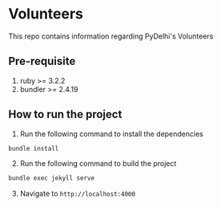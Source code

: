 # Volunteers

This repo contains information regarding PyDelhi's Volunteers

## Pre-requisite
1. ruby >= 3.2.2
2. bundler >= 2.4.19 

## How to run the project
1. Run the following command to install the dependencies
```bash
bundle install
```
2. Run the following command to build the project
```bash
bundle exec jekyll serve
```
3. Navigate to `http://localhost:4000`

